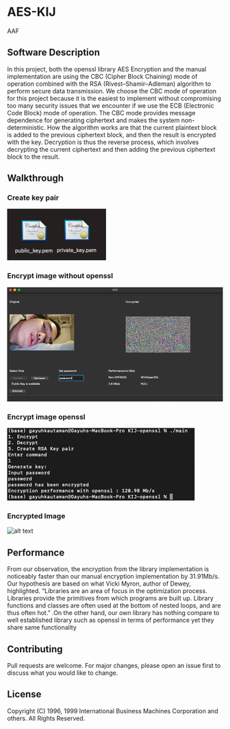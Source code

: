 # AES-KIJ
AAF
## Software Description
In this project, both the openssl library AES Encryption and the manual implementation are using the CBC (Cipher Block Chaining) mode of operation combined with the RSA (Rivest–Shamir–Adleman) algorithm to perform secure data transmission. 
We choose the CBC mode of operation for this project because it is the easiest to implement without compromising too many security issues that we encounter if we use the ECB (Electronic Code Block) mode of operation. The CBC mode provides message dependence for generating ciphertext and makes the system non-deterministic. How the algorithm works are that the current plaintext block is added to the previous ciphertext block, and then the result is encrypted with the key. Decryption is thus the reverse process, which involves decrypting the current ciphertext and then adding the previous ciphertext block to the result.<br/>

## Walkthrough
### Create key pair
![alt text](https://github.com/peii14/KIJProject/blob/main/img/publicPrivate.png)
### Encrypt image without openssl
![alt text](https://github.com/peii14/KIJProject/blob/main/img/encryptNon.png)
### Encrypt image openssl
![alt text](https://github.com/peii14/KIJProject/blob/main/img/encryptOpenssl.png)


### Encrypted Image
![alt text](https://github.com/peii14/KIJProject/blob/main/img/encrypted.bmp)


## Performance
From our observation, the encryption from the library implementation is noticeably faster than our manual encryption implementation by 31.91Mb/s. Our hypothesis are based on what Vicki Myron, author of Dewey, highlighted. “Libraries are an area of focus in the optimization process. Libraries provide the primitives from which programs are built up. Library functions and classes are often used at the bottom of nested loops, and are thus often hot.” .On the other hand, our own library has nothing compare to well established library such as openssl in terms of performance yet they share same functionality


## Contributing
Pull requests are welcome. For major changes, please open an issue first to discuss what you would like to change.

## License
Copyright (C) 1996, 1999 International Business Machines Corporation and others. All Rights Reserved.
